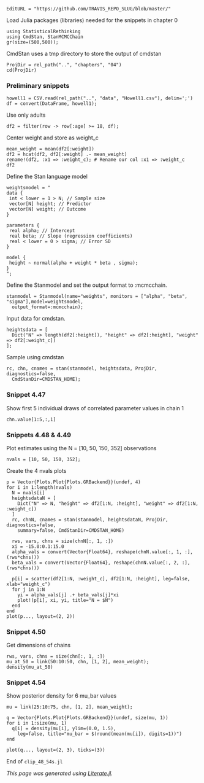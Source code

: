 ```@meta
EditURL = "https://github.com/TRAVIS_REPO_SLUG/blob/master/"
```

Load Julia packages (libraries) needed  for the snippets in chapter 0

```@example clip-48-54s
using StatisticalRethinking
using CmdStan, StanMCMCChain
gr(size=(500,500));
```

CmdStan uses a tmp directory to store the output of cmdstan

```@example clip-48-54s
ProjDir = rel_path("..", "chapters", "04")
cd(ProjDir)
```

### Preliminary snippets

```@example clip-48-54s
howell1 = CSV.read(rel_path("..", "data", "Howell1.csv"), delim=';')
df = convert(DataFrame, howell1);
```

Use only adults

```@example clip-48-54s
df2 = filter(row -> row[:age] >= 18, df);
```

Center weight and store as weight_c

```@example clip-48-54s
mean_weight = mean(df2[:weight])
df2 = hcat(df2, df2[:weight] .- mean_weight)
rename!(df2, :x1 => :weight_c); # Rename our col :x1 => :weight_c
df2
```

Define the Stan language model

```@example clip-48-54s
weightsmodel = "
data {
 int < lower = 1 > N; // Sample size
 vector[N] height; // Predictor
 vector[N] weight; // Outcome
}

parameters {
 real alpha; // Intercept
 real beta; // Slope (regression coefficients)
 real < lower = 0 > sigma; // Error SD
}

model {
 height ~ normal(alpha + weight * beta , sigma);
}
";
```

Define the Stanmodel and set the output format to :mcmcchain.

```@example clip-48-54s; continued = true
stanmodel = Stanmodel(name="weights", monitors = ["alpha", "beta", "sigma"],model=weightsmodel,
  output_format=:mcmcchain);
```

Input data for cmdstan.

```@example clip-48-54s
heightsdata = [
  Dict("N" => length(df2[:height]), "height" => df2[:height], "weight" => df2[:weight_c])
];
```

Sample using cmdstan

```@example clip-48-54s; continued = true
rc, chn, cnames = stan(stanmodel, heightsdata, ProjDir, diagnostics=false,
  CmdStanDir=CMDSTAN_HOME);
```

### Snippet 4.47

Show first 5 individual draws of correlated parameter values in chain 1

```@example clip-48-54s
chn.value[1:5,:,1]
```

### Snippets 4.48 & 4.49

Plot estimates using the N = [10, 50, 150, 352] observations

```@example clip-48-54s
nvals = [10, 50, 150, 352];
```

Create the 4 nvals plots

```@example clip-48-54s
p = Vector{Plots.Plot{Plots.GRBackend}}(undef, 4)
for i in 1:length(nvals)
  N = nvals[i]
  heightsdataN = [
    Dict("N" => N, "height" => df2[1:N, :height], "weight" => df2[1:N, :weight_c])
  ]
  rc, chnN, cnames = stan(stanmodel, heightsdataN, ProjDir, diagnostics=false,
    summary=false, CmdStanDir=CMDSTAN_HOME)

  rws, vars, chns = size(chnN[:, 1, :])
  xi = -15.0:0.1:15.0
  alpha_vals = convert(Vector{Float64}, reshape(chnN.value[:, 1, :], (rws*chns)))
  beta_vals = convert(Vector{Float64}, reshape(chnN.value[:, 2, :], (rws*chns)))

  p[i] = scatter(df2[1:N, :weight_c], df2[1:N, :height], leg=false, xlab="weight_c")
  for j in 1:N
    yi = alpha_vals[j] .+ beta_vals[j]*xi
    plot!(p[i], xi, yi, title="N = $N")
  end
end
plot(p..., layout=(2, 2))
```

### Snippet 4.50

Get dimensions of chains

```@example clip-48-54s
rws, vars, chns = size(chn[:, 1, :])
mu_at_50 = link(50:10:50, chn, [1, 2], mean_weight);
density(mu_at_50)
```

### Snippet 4.54

Show posterior density for 6 mu_bar values

```@example clip-48-54s
mu = link(25:10:75, chn, [1, 2], mean_weight);

q = Vector{Plots.Plot{Plots.GRBackend}}(undef, size(mu, 1))
for i in 1:size(mu, 1)
  q[i] = density(mu[i], ylim=(0.0, 1.5),
    leg=false, title="mu_bar = $(round(mean(mu[i]), digits=1))")
end

plot(q..., layout=(2, 3), ticks=(3))
```

End of `clip_48_54s.jl`

*This page was generated using [Literate.jl](https://github.com/fredrikekre/Literate.jl).*


